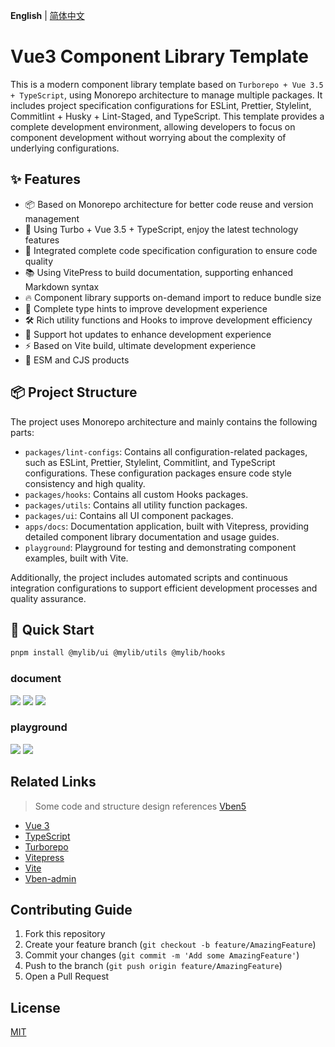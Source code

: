 **English** | [简体中文](./README.zh-CN.md)

# Vue3 Component Library Template

This is a modern component library template based on `Turborepo + Vue 3.5 + TypeScript`, using Monorepo architecture to manage multiple packages. It includes project specification configurations for ESLint, Prettier, Stylelint, Commitlint + Husky + Lint-Staged, and TypeScript. This template provides a complete development environment, allowing developers to focus on component development without worrying about the complexity of underlying configurations.

## ✨ Features

- 📦 Based on Monorepo architecture for better code reuse and version management
- 🚀 Using Turbo + Vue 3.5 + TypeScript, enjoy the latest technology features
- 🎨 Integrated complete code specification configuration to ensure code quality
- 📚 Using VitePress to build documentation, supporting enhanced Markdown syntax
- 🔥 Component library supports on-demand import to reduce bundle size
- 🎯 Complete type hints to improve development experience
- 🛠️ Rich utility functions and Hooks to improve development efficiency
- 🔄 Support hot updates to enhance development experience
- ⚡️ Based on Vite build, ultimate development experience
- 🚚 ESM and CJS products

## 📦 Project Structure

The project uses Monorepo architecture and mainly contains the following parts:

- `packages/lint-configs`: Contains all configuration-related packages, such as ESLint, Prettier, Stylelint, Commitlint, and TypeScript configurations. These configuration packages ensure code style consistency and high quality.
- `packages/hooks`: Contains all custom Hooks packages.
- `packages/utils`: Contains all utility function packages.
- `packages/ui`: Contains all UI component packages.
- `apps/docs`: Documentation application, built with Vitepress, providing detailed component library documentation and usage guides.
- `playground`: Playground for testing and demonstrating component examples, built with Vite.

Additionally, the project includes automated scripts and continuous integration configurations to support efficient development processes and quality assurance.

## 🚀 Quick Start

```bash
pnpm install @mylib/ui @mylib/utils @mylib/hooks
```

### document

![](https://huangmingfu.github.io/drawing-bed/images/pic-go/202411241135445.png) ![](https://huangmingfu.github.io/drawing-bed/images/pic-go/202411241135191.png) ![](https://huangmingfu.github.io/drawing-bed/images/pic-go/202411241136925.png)

### playground

![](https://huangmingfu.github.io/drawing-bed/images/pic-go/202411241136535.png) ![](https://huangmingfu.github.io/drawing-bed/images/pic-go/202411241136209.png)

## Related Links

> Some code and structure design references [Vben5](https://github.com/vbenjs/vue-vben-admin)

- [Vue 3](https://vuejs.org/)
- [TypeScript](https://www.typescriptlang.org/)
- [Turborepo](https://turbo.build/repo)
- [Vitepress](https://vitepress.dev/)
- [Vite](https://vitejs.dev/)
- [Vben-admin](https://github.com/vbenjs/vue-vben-admin)

## Contributing Guide

1. Fork this repository
2. Create your feature branch (`git checkout -b feature/AmazingFeature`)
3. Commit your changes (`git commit -m 'Add some AmazingFeature'`)
4. Push to the branch (`git push origin feature/AmazingFeature`)
5. Open a Pull Request

## License

[MIT](LICENSE)
